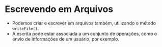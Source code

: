 # Escrevendo em Arquivos

- Podemos criar e escrever em arquivos também, utilizando o método `writeFile()`.
- A escrita pode estar associada a um conjunto de operações, como o envio de informações de um usuário, por exemplo.
